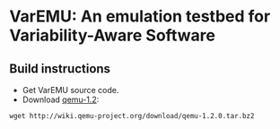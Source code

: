 # VarEMU: An emulation testbed for Variability-Aware Software

## Build instructions

* Get VarEMU source code.
* Download [qemu-1.2](http://wiki.qemu-project.org/download/qemu-1.2.0.tar.bz2):

```git clone git://github.com/nesl/varemu.git
wget http://wiki.qemu-project.org/download/qemu-1.2.0.tar.bz2
```
